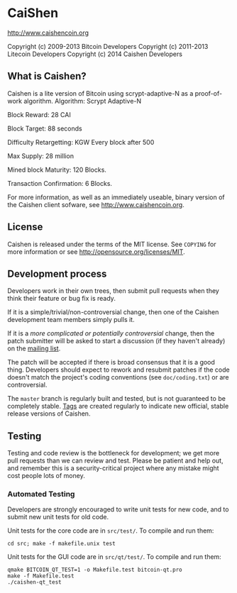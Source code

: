 CaiShen 
================================

http://www.caishencoin.org

Copyright (c) 2009-2013 Bitcoin Developers
Copyright (c) 2011-2013 Litecoin Developers
Copyright (c) 2014 Caishen Developers

What is Caishen?
----------------

Caishen is a lite version of Bitcoin using scrypt-adaptive-N as a proof-of-work algorithm.
Algorithm:	Scrypt Adaptive-N

Block Reward:	28 CAI

Block Target:	88 seconds

Difficulty Retargetting:	KGW Every block after 500

Max Supply:	28 million


Mined block Maturity:	120 Blocks.

Transaction Confirmation:	6 Blocks.

For more information, as well as an immediately useable, binary version of
the Caishen client sofware, see http://www.caishencoin.org.

License
-------

Caishen is released under the terms of the MIT license. See `COPYING` for more
information or see http://opensource.org/licenses/MIT.

Development process
-------------------

Developers work in their own trees, then submit pull requests when they think
their feature or bug fix is ready.

If it is a simple/trivial/non-controversial change, then one of the Caishen
development team members simply pulls it.

If it is a *more complicated or potentially controversial* change, then the patch
submitter will be asked to start a discussion (if they haven't already) on the
[mailing list](http://sourceforge.net/mailarchive/forum.php?forum_name=bitcoin-development).

The patch will be accepted if there is broad consensus that it is a good thing.
Developers should expect to rework and resubmit patches if the code doesn't
match the project's coding conventions (see `doc/coding.txt`) or are
controversial.

The `master` branch is regularly built and tested, but is not guaranteed to be
completely stable. [Tags](https://github.com/bitcoin/bitcoin/tags) are created
regularly to indicate new official, stable release versions of Caishen.

Testing
-------

Testing and code review is the bottleneck for development; we get more pull
requests than we can review and test. Please be patient and help out, and
remember this is a security-critical project where any mistake might cost people
lots of money.

### Automated Testing

Developers are strongly encouraged to write unit tests for new code, and to
submit new unit tests for old code.

Unit tests for the core code are in `src/test/`. To compile and run them:

    cd src; make -f makefile.unix test

Unit tests for the GUI code are in `src/qt/test/`. To compile and run them:

    qmake BITCOIN_QT_TEST=1 -o Makefile.test bitcoin-qt.pro
    make -f Makefile.test
    ./caishen-qt_test

